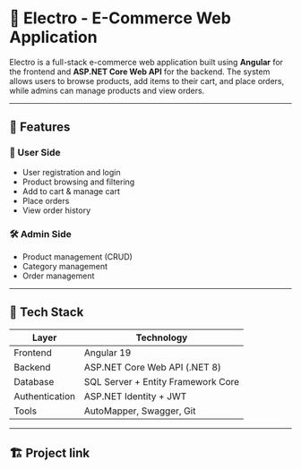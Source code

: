 # 🛒 Electro - E-Commerce Web Application

Electro is a full-stack e-commerce web application built using **Angular** for the frontend and **ASP.NET Core Web API** for the backend. The system allows users to browse products, add items to their cart, and place orders, while admins can manage products and view orders.

---

## 🚀 Features

### 👥 User Side
- User registration and login
- Product browsing and filtering
- Add to cart & manage cart
- Place orders
- View order history

### 🛠️ Admin Side
- Product management (CRUD)
- Category management
- Order management

---

## 🧰 Tech Stack

| Layer        | Technology                     |
|--------------|--------------------------------|
| Frontend     | Angular 19                   |
| Backend      | ASP.NET Core Web API (.NET 8)  |
| Database     | SQL Server + Entity Framework Core |
| Authentication | ASP.NET Identity + JWT       |
| Tools        | AutoMapper, Swagger, Git       |

---

## 🏗️ Project link

